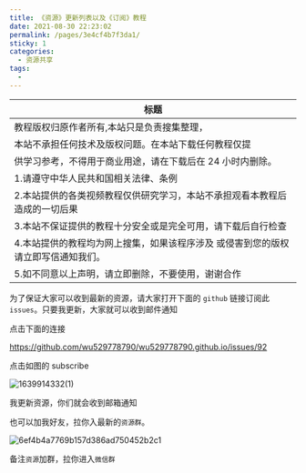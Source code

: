 ```yaml
---
title: 《资源》更新列表以及《订阅》教程
date: 2021-08-30 22:23:02
permalink: /pages/3e4cf4b7f3da1/
sticky: 1
categories:
  - 资源共享
tags:
  -
---
```


| 标题                                                                              |
| --------------------------------------------------------------------------------- |
| 教程版权归原作者所有,本站只是负责搜集整理，                                       |
| 本站不承担任何技术及版权问题。在本站下载任何教程仅提                              |
| 供学习参考，不得用于商业用途，请在下载后在 24 小时内删除。                        |
| 1.请遵守中华人民共和国相关法律、条例                                              |
| 2.本站提供的各类视频教程仅供研究学习，本站不承担观看本教程后造成的一切后果        |
| 3.本站不保证提供的教程十分安全或是完全可用，请下载后自行检查                      |
| 4.本站提供的教程均为网上搜集，如果该程序涉及 或侵害到您的版权请立即写信通知我们。 |
| 5.如不同意以上声明，请立即删除，不要使用，谢谢合作                                |

为了保证大家可以收到最新的资源，请大家打开下面的 `github` 链接订阅此 `issues`。只要我更新，大家就可以收到邮件通知

点击下面的连接

<https://github.com/wu529778790/wu529778790.github.io/issues/92>

点击如图的 subscribe

![1639914332(1)](<https://gcore.jsdelivr.net/gh/wu529778790/image/blog/1639914332(1).png>)

我更新资源，你们就会收到邮箱通知

<!-- more -->

也可以加我好友，拉你入最新的`资源群`。

![6ef4b4a7769b157d386ad750452b2c1](https://gcore.jsdelivr.net/gh/wu529778790/image/blog/6ef4b4a7769b157d386ad750452b2c1.jpg)

备注`资源`加群，拉你进入`微信群`

